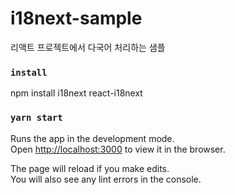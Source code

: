# i18next-sample

리액트 프로젝트에서 다국어 처리하는 샘플

### `install`

npm install i18next react-i18next

### `yarn start`

Runs the app in the development mode.\
Open [http://localhost:3000](http://localhost:3000) to view it in the browser.

The page will reload if you make edits.\
You will also see any lint errors in the console.
